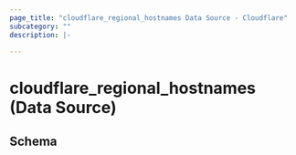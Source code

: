 ```yaml
---
page_title: "cloudflare_regional_hostnames Data Source - Cloudflare"
subcategory: ""
description: |-
  
---
```


# cloudflare_regional_hostnames (Data Source)




<!-- schema generated by tfplugindocs -->
## Schema


